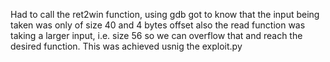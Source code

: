 Had to call the ret2win function, using gdb got to know that the input being taken was only of size 40 and 4 bytes offset also the read function was taking a larger input, i.e. size 56 so we can overflow that and reach the desired function.
This was achieved usnig the exploit.py
